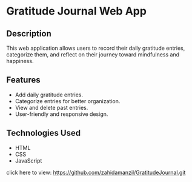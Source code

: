 # Gratitude Journal Web App

## Description
This web application allows users to record their daily gratitude entries, categorize them, and reflect on their journey toward mindfulness and happiness.

## Features
- Add daily gratitude entries.
- Categorize entries for better organization.
- View and delete past entries.
- User-friendly and responsive design.

## Technologies Used
- HTML
- CSS
- JavaScript



click here to view: 
https://github.com/zahidamanzil/GratitudeJournal.git